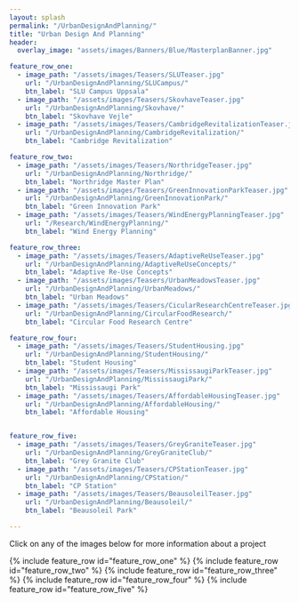 ```yaml
---
layout: splash
permalink: "/UrbanDesignAndPlanning/"
title: "Urban Design And Planning"
header:
  overlay_image: "assets/images/Banners/Blue/MasterplanBanner.jpg"

feature_row_one:
  - image_path: "/assets/images/Teasers/SLUTeaser.jpg"
    url: "/UrbanDesignAndPlanning/SLUCampus/"
    btn_label: "SLU Campus Uppsala"
  - image_path: "/assets/images/Teasers/SkovhaveTeaser.jpg"
    url: "/UrbanDesignAndPlanning/Skovhave/"
    btn_label: "Skovhave Vejle"
  - image_path: "/assets/images/Teasers/CambridgeRevitalizationTeaser.jpg"
    url: "/UrbanDesignAndPlanning/CambridgeRevitalization/"
    btn_label: "Cambridge Revitalization"

feature_row_two:
  - image_path: "/assets/images/Teasers/NorthridgeTeaser.jpg"
    url: "/UrbanDesignAndPlanning/Northridge/"
    btn_label: "Northridge Master Plan"
  - image_path: "/assets/images/Teasers/GreenInnovationParkTeaser.jpg"
    url: "/UrbanDesignAndPlanning/GreenInnovationPark/"
    btn_label: "Green Innovation Park"
  - image_path: "/assets/images/Teasers/WindEnergyPlanningTeaser.jpg"
    url: "/Research/WindEnergyPlanning/"
    btn_label: "Wind Energy Planning"

feature_row_three:
  - image_path: "/assets/images/Teasers/AdaptiveReUseTeaser.jpg"
    url: "/UrbanDesignAndPlanning/AdaptiveReUseConcepts/"
    btn_label: "Adaptive Re-Use Concepts"
  - image_path: "/assets/images/Teasers/UrbanMeadowsTeaser.jpg"
    url: "/UrbanDesignAndPlanning/UrbanMeadows/"
    btn_label: "Urban Meadows"
  - image_path: "/assets/images/Teasers/CicularResearchCentreTeaser.jpg"
    url: "/UrbanDesignAndPlanning/CircularFoodResearch/"
    btn_label: "Circular Food Research Centre"

feature_row_four:
  - image_path: "/assets/images/Teasers/StudentHousing.jpg"
    url: "/UrbanDesignAndPlanning/StudentHousing/"
    btn_label: "Student Housing"
  - image_path: "/assets/images/Teasers/MississaugiParkTeaser.jpg"
    url: "/UrbanDesignAndPlanning/MississaugiPark/"
    btn_label: "Mississaugi Park"
  - image_path: "/assets/images/Teasers/AffordableHousingTeaser.jpg"
    url: "/UrbanDesignAndPlanning/AffordableHousing/"
    btn_label: "Affordable Housing"


feature_row_five:
  - image_path: "/assets/images/Teasers/GreyGraniteTeaser.jpg"
    url: "/UrbanDesignAndPlanning/GreyGraniteClub/"
    btn_label: "Grey Granite Club"
  - image_path: "/assets/images/Teasers/CPStationTeaser.jpg"
    url: "/UrbanDesignAndPlanning/CPStation/"
    btn_label: "CP Station"
  - image_path: "/assets/images/Teasers/BeausoleilTeaser.jpg"
    url: "/UrbanDesignAndPlanning/Beausoleil/"
    btn_label: "Beausoleil Park"

---
```


Click on any of the images below for more information about a project

{% include feature_row id="feature_row_one" %}
{% include feature_row id="feature_row_two" %}
{% include feature_row id="feature_row_three" %}
{% include feature_row id="feature_row_four" %}
{% include feature_row id="feature_row_five" %}
